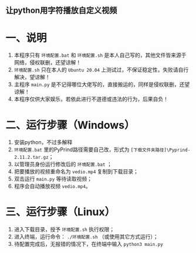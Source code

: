 ## 让python用字符播放自定义视频
# 一、说明
  1. 本程序只有 `环境配置.bat` 和 `环境配置.sh` 是本人自己写的，其他文件皆来源于网络，侵权联删，还望谅解！
  2.  `环境配置.sh` 只在本人的 `Ubuntu 20.04` 上测试过，不保证稳定性，失败请自行解决，望谅解！
  3. 主程序 `main.py` 是不记得哪位大佬写的，直接搬运的，同样是侵权联删，还望谅解！
  4. 本程序仅供大家娱乐，若依此进行不道德或违法的行为，后果自负！
# 二、运行步骤（Windows）
  1. 安装python，不过多解释
  2.  `环境配置.bat` 里的PyPrind路径需要自己改，形式为 `[下载文件夹路径]\Pyprind-2.11.2.tar.gz`；
  3. 以管理员身份运行修改后的 `环境配置.bat` ；
  4. 把要播放的视频重命名为 `vedio.mp4` 复制到下载目录；
  5. 双击运行 `main.py` 等待读取视频；
  6. 程序会自动播放视频 `vedio.mp4`。
# 三、运行步骤（Linux）
  1. 进入下载目录，授予 `环境配置.sh` 执行权限；
  2. 进入终端，运行命令： `./环境配置.sh` （或使用其它方式运行）；
  3. 待配置完成后，无报错的情况下，在终端中输入 `python3 main.py`
